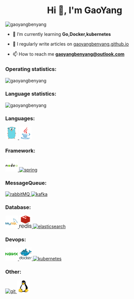<h1 align="center">Hi 👋, I'm GaoYang</h1>

<p align="left"> <img src="https://komarev.com/ghpvc/?username=gaoyangbenyang&label=Profile%20views&color=0e75b6&style=flat" alt="gaoyangbenyang" /> </p>

- 🌱 I’m currently learning **Go,Docker,kubernetes**

- 📝 I regularly write articles on [gaoyangbenyang.github.io](gaoyangbenyang.github.io)

- 📫 How to reach me **gaoyangbenyang@outlook.com**

<h3 align="left">Operating statistics:</h3>

<p>
  <img align="center" src="https://github-readme-stats.vercel.app/api?username=gaoyangbenyang&show_icons=true&locale=cn&hide_border=true&hide_title=true&include_all_commits=true&theme=panda" alt="gaoyangbenyang" />
</p>

<h3 align="left">Language statistics:</h3>

<p>
  <img align="center" src="https://github-readme-stats.vercel.app/api/top-langs?username=gaoyangbenyang&show_icons=true&locale=en&hide_border=true&layout=compact&hide_title=true&theme=panda" alt="gaoyangbenyang" />
</p>

<h3 align="left">Languages:</h3>

<p align="left">
  <a href="https://golang.org" target="_blank" rel="noreferrer"> 
    <img src="https://raw.githubusercontent.com/devicons/devicon/master/icons/go/go-original.svg" alt="go" width="40" height="40"/>
  </a>
  
  <a href="https://www.java.com" target="_blank" rel="noreferrer"> 
    <img src="https://raw.githubusercontent.com/devicons/devicon/master/icons/java/java-original.svg" alt="java" width="40" height="40"/> 
  </a> 
  
</p>

<h3 align="left">Framework:</h3>

<p align="left">
  <a href="https://nodejs.org" target="_blank" rel="noreferrer"> 
    <img src="https://raw.githubusercontent.com/devicons/devicon/master/icons/nodejs/nodejs-original-wordmark.svg" alt="nodejs" width="40" height="40"/>
  </a>

  <a href="https://spring.io/" target="_blank" rel="noreferrer"> 
    <img src="https://www.vectorlogo.zone/logos/springio/springio-icon.svg" alt="spring" width="40" height="40"/> 
  </a> 
</p>


<h3 align="left">MessageQueue:</h3>

<p align="left">
  <a href="https://www.rabbitmq.com" target="_blank" rel="noreferrer"> 
    <img src="https://www.vectorlogo.zone/logos/rabbitmq/rabbitmq-icon.svg" alt="rabbitMQ" width="40" height="40"/> 
  </a>

  <a href="https://kafka.apache.org/" target="_blank" rel="noreferrer"> 
    <img src="https://www.vectorlogo.zone/logos/apache_kafka/apache_kafka-icon.svg" alt="kafka" width="40" height="40"/> 
  </a>
</p>

<h3 align="left">Database:</h3>

<p align="left">

  <a href="https://www.mysql.com/" target="_blank" rel="noreferrer"> 
    <img src="https://raw.githubusercontent.com/devicons/devicon/master/icons/mysql/mysql-original-wordmark.svg" alt="mysql" width="40" height="40"/> 
  </a>
  
  <a href="https://redis.io" target="_blank" rel="noreferrer"> 
    <img src="https://raw.githubusercontent.com/devicons/devicon/master/icons/redis/redis-original-wordmark.svg" alt="redis" width="40" height="40"/>
  </a>
  
  <a href="https://www.elastic.co" target="_blank" rel="noreferrer"> 
    <img src="https://www.vectorlogo.zone/logos/elastic/elastic-icon.svg" alt="elasticsearch" width="40" height="40"/> 
  </a> 
</p>

<h3 align="left">Devops:</h3>

<p align="left">
  <a href="https://www.nginx.com" target="_blank" rel="noreferrer"> 
    <img src="https://raw.githubusercontent.com/devicons/devicon/master/icons/nginx/nginx-original.svg" alt="nginx" width="40" height="40"/> 
  </a>
  
  <a href="https://www.docker.com/" target="_blank" rel="noreferrer">
    <img src="https://raw.githubusercontent.com/devicons/devicon/master/icons/docker/docker-original-wordmark.svg" alt="docker" width="40" height="40"/> 
  </a>
  
  <a href="https://kubernetes.io" target="_blank" rel="noreferrer"> 
    <img src="https://www.vectorlogo.zone/logos/kubernetes/kubernetes-icon.svg" alt="kubernetes" width="40" height="40"/> 
  </a>
</p>


<h3 align="left">Other:</h3>

<p align="left">
  <a href="https://git-scm.com/" target="_blank" rel="noreferrer"> 
    <img src="https://www.vectorlogo.zone/logos/git-scm/git-scm-icon.svg" alt="git" width="40" height="40"/> 
  </a>
  
  <a href="https://www.linux.org/" target="_blank" rel="noreferrer"> 
    <img src="https://raw.githubusercontent.com/devicons/devicon/master/icons/linux/linux-original.svg" alt="linux" width="40" height="40"/> 
  </a>
</p>
